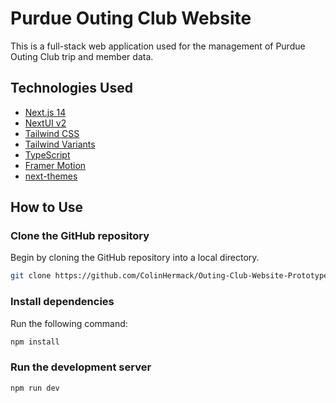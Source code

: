 # Purdue Outing Club Website

This is a full-stack web application used for the management of Purdue Outing Club trip and member data.

## Technologies Used

- [Next.js 14](https://nextjs.org/docs/getting-started)
- [NextUI v2](https://nextui.org/)
- [Tailwind CSS](https://tailwindcss.com/)
- [Tailwind Variants](https://tailwind-variants.org)
- [TypeScript](https://www.typescriptlang.org/)
- [Framer Motion](https://www.framer.com/motion/)
- [next-themes](https://github.com/pacocoursey/next-themes)

## How to Use

### Clone the GitHub repository

Begin by cloning the GitHub repository into a local directory.

```bash
git clone https://github.com/ColinHermack/Outing-Club-Website-Prototype
```

### Install dependencies

Run the following command:

```bash
npm install
```

### Run the development server

```bash
npm run dev
```
